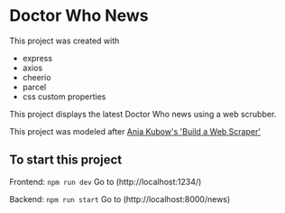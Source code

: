 # Doctor Who News

This project was created with
- express
- axios
- cheerio 
- parcel
- css custom properties

This project displays the latest Doctor Who news using a web scrubber.

This project was modeled after [Ania Kubow's 'Build a Web Scraper'](https://www.youtube.com/watch?v=-3lqUHeZs_0)

## To start this project 

Frontend:
`npm run dev`
Go to (http://localhost:1234/)

Backend:
`npm run start`
Go to (http://localhost:8000/news)
